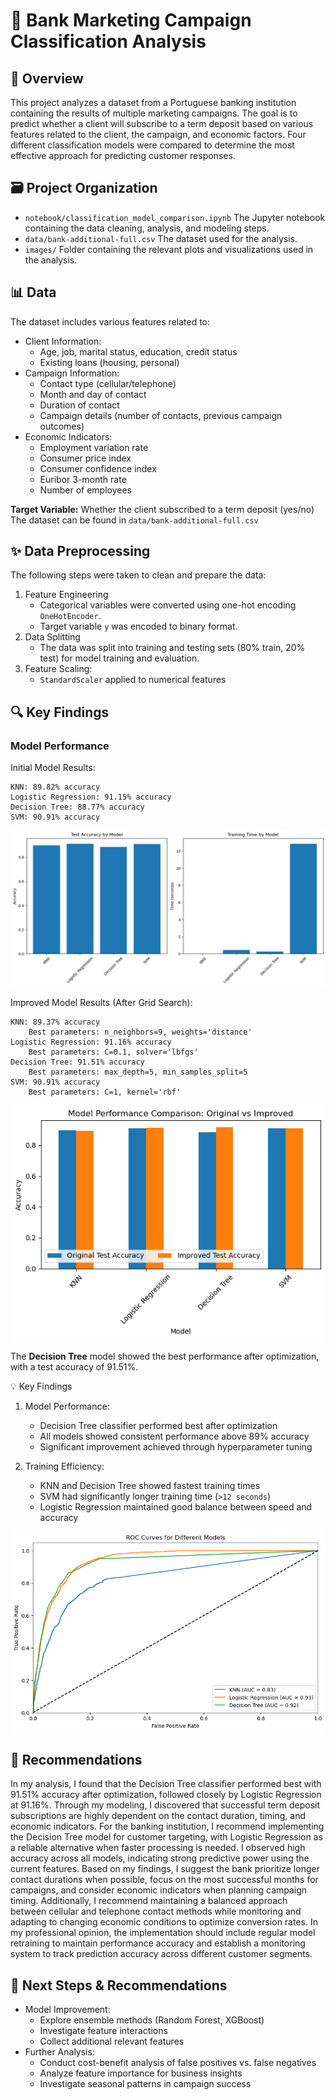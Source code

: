 # 🏦 Bank Marketing Campaign Classification Analysis

## 📄 Overview

This project analyzes a dataset from a Portuguese banking institution containing the results of multiple marketing campaigns. The goal is to predict whether a client will subscribe to a term deposit based on various features related to the client, the campaign, and economic factors. Four different classification models were compared to determine the most effective approach for predicting customer responses.

## 🗃️ Project Organization

* `notebook/classification_model_comparison.ipynb` The Jupyter notebook containing the data cleaning, analysis, and modeling steps.
* `data/bank-additional-full.csv` The dataset used for the analysis.
* `images/` Folder containing the relevant plots and visualizations used in the analysis.

## 📊 Data

The dataset includes various features related to:
* Client Information:
    * Age, job, marital status, education, credit status
    * Existing loans (housing, personal)
* Campaign Information:
    * Contact type (cellular/telephone)
    * Month and day of contact
    * Duration of contact
    * Campaign details (number of contacts, previous campaign outcomes)
* Economic Indicators:
    * Employment variation rate
    * Consumer price index
    * Consumer confidence index
    * Euribor 3-month rate
    * Number of employees

**Target Variable:** Whether the client subscribed to a term deposit (yes/no)
The dataset can be found in `data/bank-additional-full.csv`

## ✨ Data Preprocessing

The following steps were taken to clean and prepare the data:

1. Feature Engineering
    * Categorical variables were converted using one-hot encoding `OneHotEncoder`.
    * Target variable `y` was encoded to binary format.
2. Data Splitting
    * The data was split into training and testing sets (80% train, 20% test) for model training and evaluation.
3. Feature Scaling:
    * `StandardScaler` applied to numerical features

## 🔍 Key Findings

### Model Performance

Initial Model Results:
```
KNN: 89.82% accuracy
Logistic Regression: 91.15% accuracy
Decision Tree: 88.77% accuracy
SVM: 90.91% accuracy
```
![Initial Models Performance: Accuracy and Time](images/init_acc_time.png)


Improved Model Results (After Grid Search):
```
KNN: 89.37% accuracy
    Best parameters: n_neighbors=9, weights='distance'
Logistic Regression: 91.16% accuracy
    Best parameters: C=0.1, solver='lbfgs'
Decision Tree: 91.51% accuracy
    Best parameters: max_depth=5, min_samples_split=5
SVM: 90.91% accuracy
    Best parameters: C=1, kernel='rbf'
```
![Model Performance Comparison: Original vs Improved](images/acc_diff.png)

The **Decision Tree** model showed the best performance after optimization, with a test accuracy of 91.51%.

💡 Key Findings

1. Model Performance:
    * Decision Tree classifier performed best after optimization
    * All models showed consistent performance above 89% accuracy
    * Significant improvement achieved through hyperparameter tuning

2. Training Efficiency:
    * KNN and Decision Tree showed fastest training times
    * SVM had significantly longer training time (`>12 seconds`)
    * Logistic Regression maintained good balance between speed and accuracy

![Model ROCs](images/rocs.png)

## 🎯 Recommendations

In my analysis, I found that the Decision Tree classifier performed best with 91.51% accuracy after optimization, followed closely by Logistic Regression at 91.16%. Through my modeling, I discovered that successful term deposit subscriptions are highly dependent on the contact duration, timing, and economic indicators. For the banking institution, I recommend implementing the Decision Tree model for customer targeting, with Logistic Regression as a reliable alternative when faster processing is needed. I observed high accuracy across all models, indicating strong predictive power using the current features. Based on my findings, I suggest the bank prioritize longer contact durations when possible, focus on the most successful months for campaigns, and consider economic indicators when planning campaign timing. Additionally, I recommend maintaining a balanced approach between cellular and telephone contact methods while monitoring and adapting to changing economic conditions to optimize conversion rates. In my professional opinion, the implementation should include regular model retraining to maintain performance accuracy and establish a monitoring system to track prediction accuracy across different customer segments.

## 🔮 Next Steps & Recommendations

* Model Improvement:
    * Explore ensemble methods (Random Forest, XGBoost)
    * Investigate feature interactions
    * Collect additional relevant features
* Further Analysis:
    * Conduct cost-benefit analysis of false positives vs. false negatives
    * Analyze feature importance for business insights
    * Investigate seasonal patterns in campaign success
